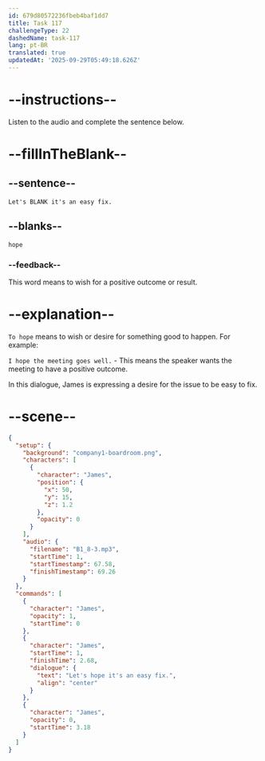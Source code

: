 ```yaml
---
id: 679d80572236fbeb4baf1dd7
title: Task 117
challengeType: 22
dashedName: task-117
lang: pt-BR
translated: true
updatedAt: '2025-09-29T05:49:18.626Z'
---
```


<!-- (Audio) James: Let's hope it's an easy fix. -->

# --instructions--

Listen to the audio and complete the sentence below.

# --fillInTheBlank--

## --sentence--

`Let's BLANK it's an easy fix.`

## --blanks--

`hope`

### --feedback--

This word means to wish for a positive outcome or result.

# --explanation--

`To hope` means to wish or desire for something good to happen. For example:

`I hope the meeting goes well.` - This means the speaker wants the meeting to have a positive outcome.

In this dialogue, James is expressing a desire for the issue to be easy to fix.

# --scene--

```json
{
  "setup": {
    "background": "company1-boardroom.png",
    "characters": [
      {
        "character": "James",
        "position": {
          "x": 50,
          "y": 15,
          "z": 1.2
        },
        "opacity": 0
      }
    ],
    "audio": {
      "filename": "B1_8-3.mp3",
      "startTime": 1,
      "startTimestamp": 67.58,
      "finishTimestamp": 69.26
    }
  },
  "commands": [
    {
      "character": "James",
      "opacity": 1,
      "startTime": 0
    },
    {
      "character": "James",
      "startTime": 1,
      "finishTime": 2.68,
      "dialogue": {
        "text": "Let's hope it's an easy fix.",
        "align": "center"
      }
    },
    {
      "character": "James",
      "opacity": 0,
      "startTime": 3.18
    }
  ]
}
```
